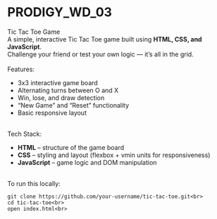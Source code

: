 # PRODIGY_WD_03 <br>
Tic Tac Toe Game <br> 
A simple, interactive Tic Tac Toe game built using **HTML, CSS, and JavaScript**.  <br>
Challenge your friend or test your own logic — it’s all in the grid.<br><br>
Features: <br>

- 3x3 interactive game board<br>
- Alternating turns between O and X<br>
- Win, lose, and draw detection<br>
- “New Game” and “Reset” functionality<br>
- Basic responsive layout<br><br>

Tech Stack:<br>
- **HTML** – structure of the game board  <br>
- **CSS** – styling and layout (flexbox + vmin units for responsiveness)  <br>
- **JavaScript** – game logic and DOM manipulation <br> <br> 
  
To run this locally:<br>
```bash<br>
git clone https://github.com/your-username/tic-tac-toe.git<br>
cd tic-tac-toe<br>
open index.html<br>
